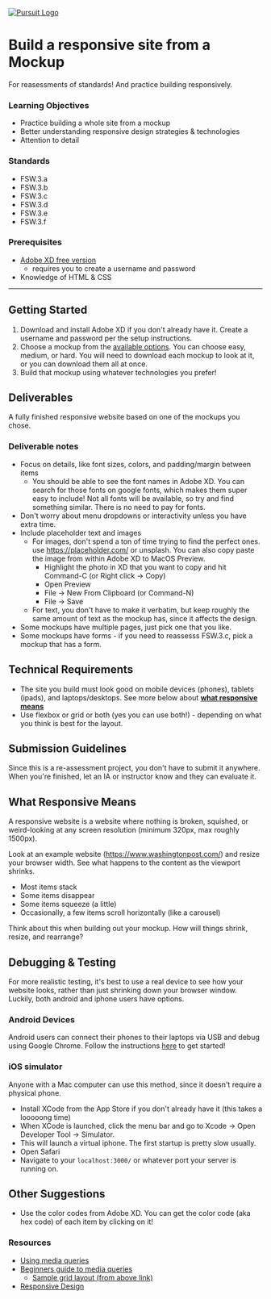 [![Pursuit Logo](https://avatars1.githubusercontent.com/u/5825944?s=200&v=4)](https://pursuit.org)

# Build a responsive site from a Mockup

For reasessments of standards! And practice building responsively.

### Learning Objectives

- Practice building a whole site from a mockup
- Better understanding responsive design strategies & technologies
- Attention to detail 

### Standards

- FSW.3.a
- FSW.3.b
- FSW.3.c
- FSW.3.d
- FSW.3.e
- FSW.3.f

### Prerequisites

- [Adobe XD free version](https://www.adobe.com/products/xd.html)
    - requires you to create a username and password
- Knowledge of HTML & CSS

---

## Getting Started

1. Download and install Adobe XD if you don't already have it. Create a username and password per the setup instructions.
1. Choose a mockup from the [available options](https://drive.google.com/drive/folders/1onQO0dSD8cYGJO0_lkIJkItLpQQa6dPS?usp=sharing). You can choose easy, medium, or hard. You will need to download each mockup to look at it, or you can download them all at once.
1. Build that mockup using whatever technologies you prefer!

## Deliverables

A fully finished responsive website based on one of the mockups you chose.

### Deliverable notes

- Focus on details, like font sizes, colors, and padding/margin between items
    - You should be able to see the font names in Adobe XD. You can search for those fonts on google fonts, which makes them super easy to include! Not all fonts will be available, so try and find something similar. There is no need to pay for fonts.
- Don't worry about menu dropdowns or interactivity unless you have extra time.
- Include placeholder text and images
    - For images, don't spend a ton of time trying to find the perfect ones. use https://placeholder.com/ or unsplash. You can also copy paste the image from within Adobe XD to MacOS Preview.
        - Highlight the photo in XD that you want to copy and hit Command-C (or Right click -> Copy)
        - Open Preview
        - File -> New From Clipboard (or Command-N)
        - File -> Save
    - For text, you don't have to make it verbatim, but keep roughly the same amount of text as the mockup has, since it affects the design.
- Some mockups have multiple pages, just pick one that you like.
- Some mockups have forms - if you need to reassesss FSW.3.c, pick a mockup that has a form.

## Technical Requirements

- The site you build must look good on mobile devices (phones), tablets (ipads), and laptops/desktops. See more below about **[what responsive means](#what-responsive-means)**
- Use flexbox or grid or both (yes you can use both!) - depending on what you think is best for the layout.

## Submission Guidelines

Since this is a re-assessment project, you don't have to submit it anywhere. When you're finished, let an IA or instructor know and they can evaluate it.

## What Responsive Means

A responsive website is a website where nothing is broken, squished, or weird-looking at any screen resolution (minimum 320px, max roughly 1500px).

Look at an example website (https://www.washingtonpost.com/) and resize your browser width. See what happens to the content as the viewport shrinks.

- Most items stack
- Some items disappear
- Some items squeeze (a little)
- Occasionally, a few items scroll horizontally (like a carousel)

Think about this when building out your mockup. How will things shrink, resize, and rearrange?

## Debugging & Testing

For more realistic testing, it's best to use a real device to see how your website looks, rather than just shrinking down your browser window. Luckily, both android and iphone users have options.

### Android Devices

Android users can connect their phones to their laptops via USB and debug using Google Chrome. Follow the instructions [here](https://developers.google.com/web/tools/chrome-devtools/remote-debugging) to get started!

### iOS simulator 

Anyone with a Mac computer can use this method, since it doesn't require a physical phone.

- Install XCode from the App Store if you don't already have it (this takes a looooong time)
- When XCode is launched, click the menu bar and go to Xcode -> Open Developer Tool -> Simulator.
- This will launch a virtual iphone. The first startup is pretty slow usually.
- Open Safari
- Navigate to your `localhost:3000/` or whatever port your server is running on.

## Other Suggestions

- Use the color codes from Adobe XD. You can get the color code (aka hex code) of each item by clicking on it!

### Resources

- [Using media queries](https://developer.mozilla.org/en-US/docs/Web/CSS/Media_Queries/Using_media_queries)
- [Beginners guide to media queries](https://developer.mozilla.org/en-US/docs/Learn/CSS/CSS_layout/Media_queries)
    - [Sample grid layout (from above link)](https://mdn.github.io/css-examples/learn/media-queries/grid.html)
- [Responsive Design](https://developer.mozilla.org/en-US/docs/Learn/CSS/CSS_layout/Responsive_Design)

